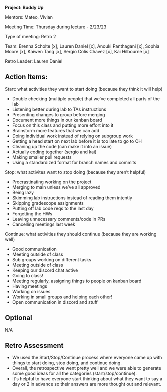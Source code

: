 **Project: Buddy Up**

Mentors: Mateo, Vivian

Meeting Time: Thursday during lecture - 2/23/23 

Type of meeting: Retro 2

Team: Brenna Scholte [x], Lauren Daniel [x], Anouki Panthagani [x], Sophia Moore [x], Kaiwen Tang [x], Sergio Colis Chavez [x], Kai Hilbourne [x]

Retro Leader: Lauren Daniel

## Action Items: 

Start: what activities they want to start doing (because they think it will help)
- Double checking (multiple people) that we’ve completed all parts of the lab
- Listening better during lab to TAs instructions
- Presenting changes to group before merging 
- Document more things in our kanban board
- Focus on this class and putting more effort into it
- Brainstorm more features that we can add
- Doing individual work instead of relying on subgroup work
- Getting a head start on next lab before it is too late to go to OH
- Cleaning up the code (can make it into an issue)
- Actually coding together (sergio and kai)
- Making smaller pull requests
- Using a standardized format for branch names and commits

Stop: what activites want to stop doing (because they aren’t helpful)
- Procrastinating working on the project
- Merging to main unless we’ve all approved
- Being lazy
- Skimming lab instructions instead of reading them intently
- Skipping gradescope assignments
- Putting off lab code reqs to the last day
- Forgetting the HWs
- Leaving unnecessary comments/code in PRs
- Cancelling meetings last week

Continue: what activities they should continue (because they are working well)
- Good communication
- Meeting outside of class
- Sub groups working on different tasks 
- Meeting outside of class
- Keeping our discord chat active
- Going to class!
- Meeting regularly, assigning things to people on kanban board
- Having meetings
- Working on issues
- Working in small groups and helping each other!
- Open communication in discord and stuff

## Optional

N/A

## Retro Assessment

* We used the Start/Stop/Continue process where everyone came up with things to start doing, stop doing, and continue doing.
* Overall, the retrospective went pretty well and we were able to generate some good ideas for all the categories (start/stop/continue).
* It's helpful to have everyone start thinking about what they want to say a day or 2 in advance so their answers are more thought out and relevant.
